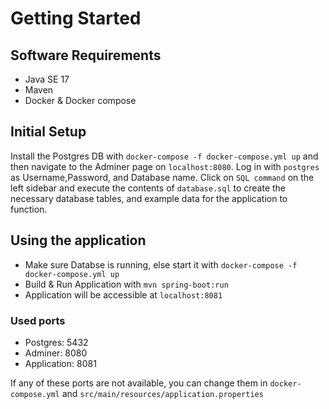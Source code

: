 # Getting Started

## Software Requirements
 * Java SE 17
 * Maven
 * Docker & Docker compose

## Initial Setup
Install the Postgres DB with `docker-compose -f docker-compose.yml up` and then navigate to the Adminer page on `localhost:8080`.
Log in with `postgres` as Username,Password, and Database name.
Click on `SQL command` on the left sidebar and execute the contents of `database.sql` to create the necessary database tables, and example data for the application to function.

## Using the application
 * Make sure Databse is running, else start it with `docker-compose -f docker-compose.yml up`
 * Build & Run Application with `mvn spring-boot:run`
 * Application will be accessible at `localhost:8081`
 
### Used ports
 * Postgres: 5432
 * Adminer: 8080
 * Application: 8081

If any of these ports are not available, you can change them in `docker-compose.yml` and `src/main/resources/application.properties`